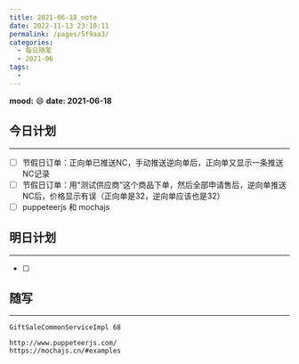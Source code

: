 ```yaml
---
title: 2021-06-18_note
date: 2022-11-13 23:10:11
permalink: /pages/5f9aa3/
categories:
  - 每日随笔
  - 2021-06
tags:
  - 
---
```

**mood:** :smile:  																		**date: 2021-06-18**  
## 今日计划  
------
- [ ]  节假日订单：正向单已推送NC，手动推送逆向单后，正向单又显示一条推送NC记录
- [ ]  节假日订单：用“测试供应商”这个商品下单，然后全部申请售后，逆向单推送NC后，价格显示有误（正向单是32，逆向单应该也是32）
- [ ]  puppeteerjs 和 mochajs
## 明日计划  
------
- [ ]  
## 随写 
------

```
GiftSaleCommonServiceImpl 68

http://www.puppeteerjs.com/
https://mochajs.cn/#examples
```